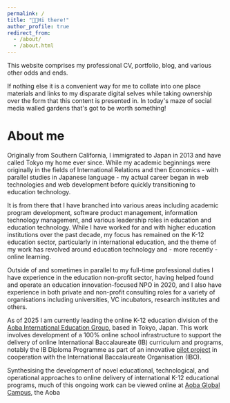 ```yaml
---
permalink: /
title: "👋🏻Hi there!"
author_profile: true
redirect_from: 
  - /about/
  - /about.html
---
```


This website comprises my professional CV, portfolio, blog, and various other odds and ends. 

<!-- It is hosted in a GitHub Pages public repository which I forked from the [Academic Pages](https://github.com/academicpages/academicpages.github.io) template, leveraging a Jekyll theme on the backend to handle the pretty bits. An elegant, simple to maintain (and cheap!) solution for a self hosted personal site - worth crediting the original template creators on the front page of my site. If you're comfortable with GitHub, don't mind editing in markdown language, and need something simple and functional that doesn't take up all your free time I can highly recommend Academic Pages. -->

If nothing else it is a convenient way for me to collate into one place materials and links to my disparate digital selves while taking ownership over the form that this content is presented in. In today's maze of social media walled gardens that's got to be worth something!




About me
======
Originally from Southern California, I immigrated to Japan in 2013 and have called Tokyo my home ever since. While my academic beginnings were originally in the fields of International Relations and then Economics - with parallel studies in Japanese language - my actual career began in web technologies and web development before quickly transitioning to education technology. 

It is from there that I have branched into various areas including academic program development, software product management, information technology management, and various leadership roles in education and education technology. While I have worked for and with higher education institutions over the past decade, my focus has remained on the K-12 education sector, particularly in international education, and the theme of my work has revolved around education technology and - more recently - online learning.

Outside of and sometimes in parallel to my full-time professional duties I have experience in the education non-profit sector, having helped found and operate an education innovation-focused NPO in 2020, and I also have experience in both private and non-profit consulting roles for a variety of organisations including universities, VC incubators, research institutes and others.

As of 2025 I am currently leading the online K-12 education division of the [Aoba International Education Group](https://aoba-bbt.com/), based in Tokyo, Japan. This work involves development of a 100% online school infrastructure to support the delivery of online International Baccalaureate (IB) curriculum and programs, notably the IB Diploma Programme as part of an innovative [pilot project](https://www.ibo.org/news/news-about-ib-schools/the-ib-introduces-the-first-online-diploma-programme-pilot-in-japan/) in cooperation with the International Baccalaureate Organisation (IBO).

Synthesising the development of novel educational, technological, and operational approaches to online delivery of international K-12 educational programs, much of this ongoing work can be viewed online at [Aoba Global Campus](https://learn.aobajapan.jp), the Aoba


<!-- Getting started
======

Site-wide configuration
------


Create content & metadata
------


**Markdown generator**



How to edit your site's GitHub repository
------


For more info
------
 -->
